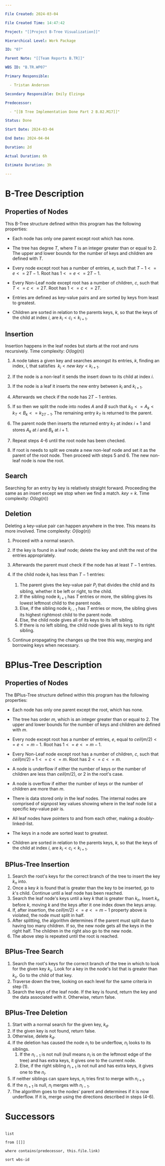 ```yaml
---

File Created: 2024-03-04

File Created Time: 14:47:42

Project: "[[Project B-Tree Visualization]]"

Hierarchical Level: Work Package

ID: "07"

Parent Note: "[[Team Reports B.TR]]"

WBS ID: "B.TR.WP07"

Primary Responsible:

  - Tristan Anderson 

Secondary Responsible: Emily Elzinga

Predecessor:

  - "[[B Tree Implementation Done Part 2 B.02.M17]]"

Status: Done

Start Date: 2024-03-04

End Date: 2024-04-04

Duration: 2d

Actual Duration: 6h

Estimate Duration: 3h

---
```


  

# B-Tree Description

## Properties of Nodes

This B-Tree structure defined within this program has the following properties:

- Each node has only one parent except root which has none.

- The tree has degree $T$, where $T$ is an integer greater than or equal to 2. The upper and lower bounds for the number of keys and children are defined with $T$. 

- Every node except root has a number of entries, $e$, such that $T-1 <= e <= 2T-1$. Root has $1 <= e <= 2T-1$.

- Every Non-Leaf node except root has a number of children, $c$, such that $T <= c <= 2T$. Root has $1 <= c <= 2T$.

- Entries are defined as key-value pairs and are sorted by keys from least to greatest.

- Children are sorted in relation to the parents keys, $k$, so that the keys of the child at index $i$, are $k_i < c_i < k_{i+1}$.

  

## Insertion

Insertion happens in the leaf nodes but starts at the root and runs recursively.
Time complexity: $O(log (n))$

1. A node takes a given key and searches amongst its entries, $k$, finding an index, $i$, that satisfies  $k_i < new \ key < k_{i+1}$.

2. If the node is a non-leaf it sends the insert down to its child at index $i$.

3. If the node is a leaf it inserts the new entry between $k_i$ and $k_{i+1}$.

4. Afterwards we check if the node has $2T-1$ entries.

5. If so then we split the node into nodes $A\ \text{and}\ B$ such that $k_0 <= A_k < k_T < B_k <= k_{2T-1}$. The remaining entry $k_T$ is returned to the parent.

6. The parent node then inserts the returned entry $k_T$ at index $i+1$ and stores $A_k$ at $i$ and $B_k$ at $i+1$.

7. Repeat steps 4-6 until the root node has been checked.

8. If root is needs to split we create a new non-leaf node and set it as the parent of the root node. Then proceed with steps 5 and 6. The new non-leaf node is now the root.

  

## Search

Searching for an entry by key is relatively straight forward. Proceeding the same as an insert except we stop when we find a match. $key = k$.
Time complexity: $O(log (n))$
  

## Deletion

Deleting a key-value pair can happen anywhere in the tree. This means its more involved.
Time complexity: $O(log (n))$

1. Proceed with a normal search. 

2. If the key is found in a leaf node; delete the key and shift the rest of the entries appropriately.

3. Afterwards the parent must check if the node has at least $T-1$ entries.

4. If the child node $k_i$ has less than $T-1$ entries:
	1. The parent gives the key-value pair $P_i$ that divides the child and its sibling, whether it be left or right, to the child.
	2. If the sibling node $k_{i+1}$ has $T$ entries or more, the sibling gives its lowest leftmost child to the parent node.
	3. Else, if the sibling node $k_{i-1}$ has $T$ entries or more, the sibling gives its highest rightmost child to the parent node.
	4. Else, the child node gives all of its keys to its left sibling.
	5. If there is no left sibling, the child node gives all its keys to its right sibling.
5. Continue propagating the changes up the tree this way, merging and borrowing keys when necessary.

# BPlus-Tree Description
## Properties of Nodes


The BPlus-Tree structure defined within this program has the following properties:
- Each node has only one parent except the root, which has none.

 - The tree has order $m$, which is an integer greater than or equal to 2. The upper and lower bounds for the number of keys and children are defined with $m$. 

- Every node except root has a number of entries, $e$, equal to $ceil(m/2) <= e <= m - 1$. Root has $1 <= e <= m - 1$.

- Every Non-Leaf node except root has a number of children, $c$, such that $ceil(m/2) + 1 <= c <= m$. Root has $2 <= c <= m$.

- A node is underflow if either the number of keys or the number of children are less than $ceil(m/2)$, or 2 in the root's case.  

- A node is overflow if either the number of keys or the number of children are more than $m$. 

- There is data stored only in the leaf nodes. The internal nodes are comprised of signpost key values showing where in the leaf node list a specific key-value pair is. 

- All leaf nodes have pointers to and from each other, making a doubly-linked-list.
- The keys in a node are sorted least to greatest. 

- Children are sorted in relation to the parents keys, $k$, so that the keys of the child at index $i$, are $k_i < c_i < k_{i+1}$.


## BPlus-Tree Insertion

1. Search the root's keys for the correct branch of the tree to insert the key $k_n$ into. 
2. Once a key $k$ is found that is greater than the key to be inserted, go to $k$'s child. Continue until a leaf node has been reached. 
3. Search the leaf node's keys until a key $k$ that is greater than $k_n$. Insert $k_n$ before $k$, moving $k$ and the keys after it one index down the keys array. 
4. If, after insertion, the $ceil(m/2) <= e <= m - 1$ property above is violated, the node must split in half. 
5. After splitting, the algorithm determines if the parent must split due to having too many children. If so, the new node gets all the keys in the right half. The children in the right also go to the new node. 
6. The above step is repeated until the root is reached. 

## BPlus-Tree Search

1. Search the root's keys for the correct branch of the tree in which to look for the given key $k_s$. Look for a key in the node's list that is greater than $k_s$. Go to the child of that key.
2. Traverse down the tree, looking on each level for the same criteria in step (1).
3. Search the keys of the leaf node. If the key is found, return the key and the data associated with it. Otherwise, return false. 


## BPlus-Tree Deletion

1. Start with a normal search for the given key, $k_d$. 
2. If the given key is not found, return false. 
3. Otherwise, delete $k_d$.
4. If the deletion has caused the node $n_i$ to be underflow, $n_i$ looks to its siblings.
	1. If the $n_{i-1}$ is not null (null means $n_i$ is on the leftmost edge of the tree) and has extra keys, it gives one to the current node. 
	2. Else, if the right sibling $n_{i+1}$ is not null and has extra keys, it gives one to the $n_i$.
5. If neither siblings can spare keys, $n_i$ tries first to merge with $n_{i+1}$. 
6. If the $n_{i+1}$ is null, $n_i$ merges with $n_{i-1}$.
7. The algorithm goes to the nodes' parent and determines if it is now underflow. If it is, merge using the directions described in steps (4-6).
  

# Successors

```dataview

list

from [[]]

where contains(predecessor, this.file.link)

sort wbs-id

```